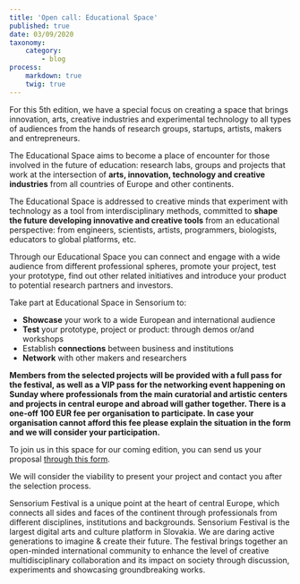 ```yaml
---
title: 'Open call: Educational Space'
published: true
date: 03/09/2020
taxonomy:
    category:
        - blog
process:
    markdown: true
    twig: true
---
```


For this 5th edition, we have a special focus on creating a space that brings innovation, arts, creative industries and experimental technology to all types of audiences from the hands of research groups, startups, artists, makers and entrepreneurs.

The Educational Space aims to become a place of encounter for those involved in the future of education: research labs, groups and projects that work at the intersection of **arts, innovation, technology and creative industries** from all countries of Europe and other continents. 

The Educational Space is addressed to creative minds that experiment with technology as a tool from interdisciplinary methods, committed to **shape the future developing innovative and creative tools** from an educational perspective: from engineers, scientists, artists, programmers, biologists, educators to global platforms, etc.

Through our Educational Space you can connect and engage with a wide audience from different professional spheres, promote your project, test your prototype, find out other related initiatives and introduce your product to potential research partners and investors.

 Take part at Educational Space in Sensorium to:
 
* **Showcase** your work to a wide European and international audience
* **Test** your prototype, project or product: through demos or/and workshops
* Establish **connections** between business and institutions
* **Network** with other makers and researchers

**Members from the selected projects will be provided with a full pass for the festival, as well as a VIP pass for the networking event happening on Sunday where professionals from the main curatorial and artistic centers and projects in central europe and abroad will gather together. There is a one-off 100 EUR fee per organisation to participate. In case your organisation cannot afford this fee please explain the situation in the form and we will consider your participation.**

To join us in this space for our coming edition, you can send us your proposal [through this form](https://forms.gle/ZRva7PjXDqvcuRGb8).

We will consider the viability to present your project and contact you after the selection process.

Sensorium Festival is a unique point at the heart of central Europe, which connects all sides and faces of the continent through professionals from different disciplines, institutions and backgrounds. 
Sensorium Festival is the largest digital arts and culture platform in Slovakia. We are daring active generations to imagine & create their future. The festival brings together an open-minded international community to enhance the level of creative multidisciplinary collaboration and its impact on society through discussion, experiments and showcasing groundbreaking works.
